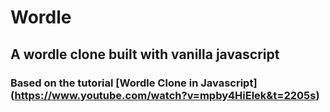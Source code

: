 # Wordle

## A wordle clone built with vanilla javascript

### Based on the tutorial [Wordle Clone in Javascript] (https://www.youtube.com/watch?v=mpby4HiElek&t=2205s)
